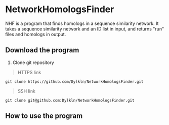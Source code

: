 # NetworkHomologsFinder

NHF is a program that finds homologs in a sequence similarity network.
It takes a sequence similarity network and an ID list in input, and returns "run" files and homologs in output.

## Download the program

1. Clone git repository

> HTTPS link

```
git clone https://github.com/Dylkln/NetworkHomologsFinder.git
```

> SSH link

```
git clone git@github.com:Dylkln/NetworkHomologsFinder.git
```

## How to use the program

```

```